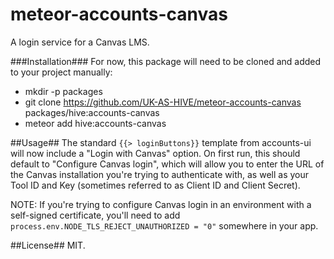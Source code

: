 meteor-accounts-canvas
======================
A login service for a Canvas LMS. 

###Installation###
For now, this package will need to be cloned and added to your project manually:
* mkdir -p packages
* git clone https://github.com/UK-AS-HIVE/meteor-accounts-canvas packages/hive:accounts-canvas
* meteor add hive:accounts-canvas

##Usage##
The standard `{{> loginButtons}}` template from accounts-ui will now include a "Login with Canvas" option. On first run, this should default to "Configure Canvas login", which will allow you to enter the URL of the Canvas installation you're trying to authenticate with, as well as your Tool ID and Key (sometimes referred to as Client ID and Client Secret). 

NOTE: If you're trying to configure Canvas login in an environment with a self-signed certificate, you'll need to add 
`process.env.NODE_TLS_REJECT_UNAUTHORIZED = "0"`
somewhere in your app. 

##License##
MIT.

